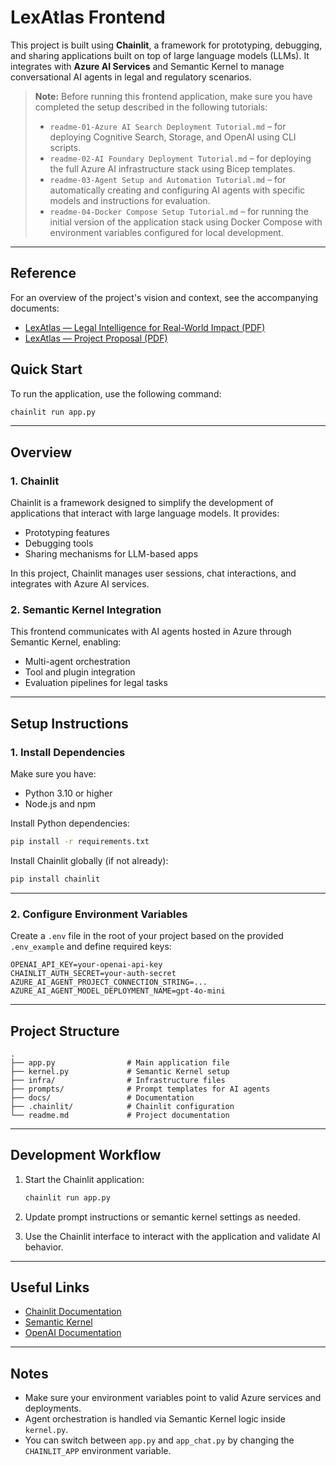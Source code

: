 # LexAtlas Frontend

This project is built using **Chainlit**, a framework for prototyping, debugging, and sharing applications built on top of large language models (LLMs). It integrates with **Azure AI Services** and Semantic Kernel to manage conversational AI agents in legal and regulatory scenarios.

> **Note:** Before running this frontend application, make sure you have completed the setup described in the following tutorials:
>
> - `readme-01-Azure AI Search Deployment Tutorial.md` – for deploying Cognitive Search, Storage, and OpenAI using CLI scripts.
> - `readme-02-AI Foundary Deployment Tutorial.md` – for deploying the full Azure AI infrastructure stack using Bicep templates.
> - `readme-03-Agent Setup and Automation Tutorial.md` – for automatically creating and configuring AI agents with specific models and instructions for evaluation.
> - `readme-04-Docker Compose Setup Tutorial.md` – for running the initial version of the application stack using Docker Compose with environment variables configured for local development.

---

## Reference


For an overview of the project's vision and context, see the accompanying documents:

- [LexAtlas — Legal Intelligence for Real-World Impact (PDF)](docs/LexAtlas_%20Legal%20Intelligence%20for%20Real-World%20Impact.pdf)  
- [LexAtlas — Project Proposal (PDF)](docs/01%20-%20Proposal_%20LexAtlas.pdf)

## Quick Start

To run the application, use the following command:

```bash
chainlit run app.py
```

---

## Overview

### 1. Chainlit

Chainlit is a framework designed to simplify the development of applications that interact with large language models. It provides:

- Prototyping features
- Debugging tools
- Sharing mechanisms for LLM-based apps

In this project, Chainlit manages user sessions, chat interactions, and integrates with Azure AI services.

### 2. Semantic Kernel Integration

This frontend communicates with AI agents hosted in Azure through Semantic Kernel, enabling:

- Multi-agent orchestration
- Tool and plugin integration
- Evaluation pipelines for legal tasks

---

## Setup Instructions

### 1. Install Dependencies

Make sure you have:

- Python 3.10 or higher
- Node.js and npm

Install Python dependencies:

```bash
pip install -r requirements.txt
```

Install Chainlit globally (if not already):

```bash
pip install chainlit
```

---

### 2. Configure Environment Variables

Create a `.env` file in the root of your project based on the provided `.env_example` and define required keys:

```env
OPENAI_API_KEY=your-openai-api-key
CHAINLIT_AUTH_SECRET=your-auth-secret
AZURE_AI_AGENT_PROJECT_CONNECTION_STRING=...
AZURE_AI_AGENT_MODEL_DEPLOYMENT_NAME=gpt-4o-mini
```

---

## Project Structure

```
.
├── app.py                # Main application file
├── kernel.py             # Semantic Kernel setup
├── infra/                # Infrastructure files
├── prompts/              # Prompt templates for AI agents
├── docs/                 # Documentation
├── .chainlit/            # Chainlit configuration
└── readme.md             # Project documentation
```

---

## Development Workflow

1. Start the Chainlit application:

   ```bash
   chainlit run app.py
   ```

2. Update prompt instructions or semantic kernel settings as needed.

3. Use the Chainlit interface to interact with the application and validate AI behavior.

---

## Useful Links

- [Chainlit Documentation](https://docs.chainlit.io)
- [Semantic Kernel](https://aka.ms/semantic-kernel)
- [OpenAI Documentation](https://platform.openai.com/docs)

---

## Notes

- Make sure your environment variables point to valid Azure services and deployments.
- Agent orchestration is handled via Semantic Kernel logic inside `kernel.py`.
- You can switch between `app.py` and `app_chat.py` by changing the `CHAINLIT_APP` environment variable.

